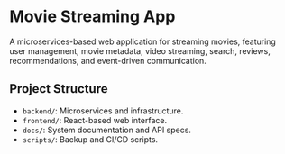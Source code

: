 # Movie Streaming App

A microservices-based web application for streaming movies, featuring user management, movie metadata, video streaming, search, reviews, recommendations, and event-driven communication.

## Project Structure

- `backend/`: Microservices and infrastructure.
- `frontend/`: React-based web interface.
- `docs/`: System documentation and API specs.
- `scripts/`: Backup and CI/CD scripts.
